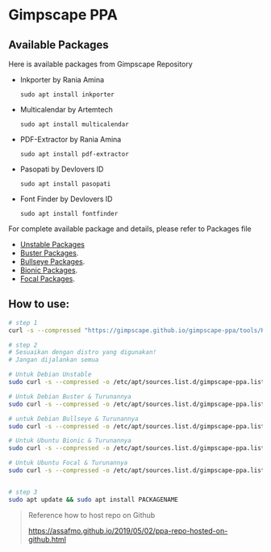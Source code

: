 # Gimpscape PPA

## Available Packages

Here is available packages from Gimpscape Repository
 - Inkporter by Rania Amina
 
    `sudo apt install inkporter`
    
 - Multicalendar by Artemtech
 
    `sudo apt install multicalendar`
    
 - PDF-Extractor by Rania Amina
    
    `sudo apt install pdf-extractor`
    
 - Pasopati by Devlovers ID
    
    `sudo apt install pasopati`
    
 - Font Finder by Devlovers ID
    
    `sudo apt install fontfinder`


For complete available package and details, please refer to Packages file
 - [Unstable Packages](unstable/Packages)
 - [Buster Packages](buster/Packages).
 - [Bullseye Packages](bullseye/Packages).
 - [Bionic Packages](bionic/Packages).
 - [Focal Packages](focal/Packages).

## How to use:

```bash
# step 1
curl -s --compressed "https://gimpscape.github.io/gimpscape-ppa/tools/KEY.gpg" | sudo apt-key add -

# step 2
# Sesuaikan dengan distro yang digunakan!
# Jangan dijalankan semua

# Untuk Debian Unstable
sudo curl -s --compressed -o /etc/apt/sources.list.d/gimpscape-ppa.list "https://gimpscape.github.io/gimpscape-ppa/unstable/gimpscape-ppa.list"

# Untuk Debian Buster & Turunannya
sudo curl -s --compressed -o /etc/apt/sources.list.d/gimpscape-ppa.list "https://gimpscape.github.io/gimpscape-ppa/buster/gimpscape-ppa.list"

# untuk Debian Bullseye & Turunannya
sudo curl -s --compressed -o /etc/apt/sources.list.d/gimpscape-ppa.list "https://gimpscape.github.io/gimpscape-ppa/bullseye/gimpscape-ppa.list"

# Untuk Ubuntu Bionic & Turunannya
sudo curl -s --compressed -o /etc/apt/sources.list.d/gimpscape-ppa.list "https://gimpscape.github.io/gimpscape-ppa/bionic/gimpscape-ppa.list"

# Untuk Ubuntu Focal & Turunannya
sudo curl -s --compressed -o /etc/apt/sources.list.d/gimpscape-ppa.list "https://gimpscape.github.io/gimpscape-ppa/focal/gimpscape-ppa.list"


# step 3
sudo apt update && sudo apt install PACKAGENAME
```

>  Reference how to host repo on Github
> 
> https://assafmo.github.io/2019/05/02/ppa-repo-hosted-on-github.html
